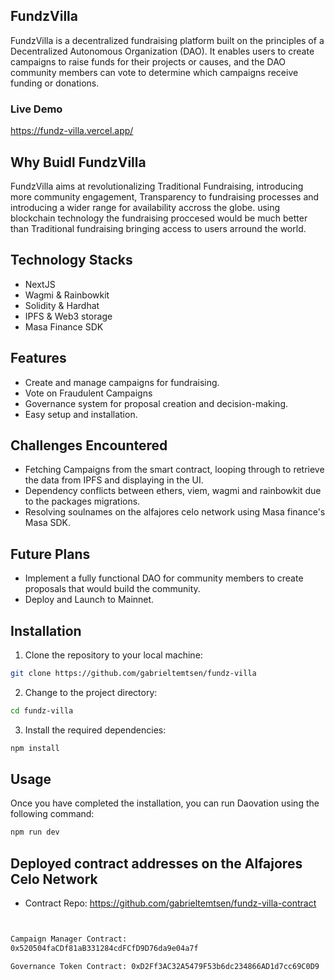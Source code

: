## FundzVilla

FundzVilla is a decentralized fundraising platform built on the principles of a Decentralized Autonomous Organization (DAO). It enables users to create campaigns to raise funds for their projects or causes, and the DAO community members can vote to determine which campaigns receive funding or donations.    

### Live Demo
https://fundz-villa.vercel.app/

## Why Buidl FundzVilla
FundzVilla aims at revolutionalizing Traditional Fundraising, introducing more community engagement, Transparency to fundraising processes
and introducing a wider range for availability accross the globe. using blockchain technology the fundraising proccesed would be much better than
Traditional fundraising bringing access to users arround the world.

## Technology Stacks
* NextJS
* Wagmi & Rainbowkit
* Solidity & Hardhat
* IPFS & Web3 storage
* Masa Finance SDK



## Features
* Create and manage campaigns for fundraising.
* Vote on Fraudulent Campaigns
* Governance system for proposal creation and decision-making.
* Easy setup and installation.

## Challenges Encountered
* Fetching Campaigns from the smart contract, looping through to retrieve the data from IPFS and displaying in the UI.
* Dependency conflicts between ethers, viem, wagmi and rainbowkit due to the packages migrations.
* Resolving soulnames on the alfajores celo network using Masa finance's Masa SDK.

## Future  Plans
* Implement a fully functional DAO for community members to create proposals that would build the community.
* Deploy and Launch to Mainnet.


## Installation
1. Clone the repository to your local machine: 
```bash
git clone https://github.com/gabrieltemtsen/fundz-villa

```
2. Change to the project directory: 
```bash
cd fundz-villa
```
3. Install the required dependencies: 
```bash
npm install
```
## Usage
Once you have completed the installation, you can run Daovation using the following 
command: 
```bash
npm run dev
```
## Deployed contract addresses on the Alfajores Celo Network
*  Contract Repo: https://github.com/gabrieltemtsen/fundz-villa-contract

```bash


Campaign Manager Contract: 
0x520504faCDf81aB331284cdFCfD9D76da9e04a7f

Governance Token Contract: 0xD2Ff3AC32A5479F53b6dc234866AD1d7cc69C0D9
```